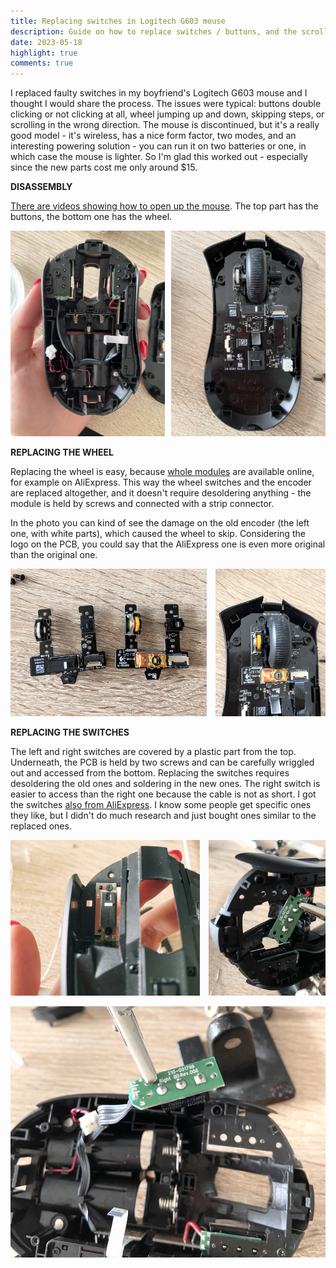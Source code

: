 ```yaml
---
title: Replacing switches in Logitech G603 mouse
description: Guide on how to replace switches / buttons, and the scroll wheel in the Logitech G603 mouse
date: 2023-05-18
highlight: true
comments: true
---
```


I replaced faulty switches in my boyfriend's Logitech G603 mouse and I thought I would share the process. The issues were typical: buttons double clicking or not clicking at all, wheel jumping up and down, skipping steps, or scrolling in the wrong direction. The mouse is discontinued, but it's a really good model - it's wireless, has a nice form factor, two modes, and an interesting powering solution - you can run it on two batteries or one, in which case the mouse is lighter. So I'm glad this worked out - especially since the new parts cost me only around $15.

**DISASSEMBLY**

[There are videos showing how to open up the mouse](https://www.youtube.com/watch?v=LOo_mwl1_s0). The top part has the buttons, the bottom one has the wheel. 

<div style="display: flex; gap: 10px;">
    <div>
        <img src="top.PNG" alt="Top part of the Logitech G603 mouse">
    </div>
    <div>
        <img  src="bottom.PNG" alt="Bottom part of the Logitech G603 mouse">
    </div>
</div>

**REPLACING THE WHEEL**

Replacing the wheel is easy, because [whole modules](https://aliexpress.com/item/4000409515818) are available online, for example on AliExpress. This way the wheel switches and the encoder are replaced altogether, and it doesn't require desoldering anything - the module is held by screws and connected with a strip connector.

In the photo you can kind of see the damage on the old encoder (the left one, with white parts), which caused the wheel to skip. Considering the logo on the PCB, you could say that the AliExpress one is even more original than the original one.

<div style="display: flex; gap: 1em;">
    <div>
        <img src="encoders.PNG" alt="Scroll wheel modules for the Logitech G603 mouse - old and new">
    </div>
    <div>
        <img  src="new-encoder.PNG" alt="Mouse with a replaced scroll wheel module">
    </div>
</div>

**REPLACING THE SWITCHES**

The left and right switches are covered by a plastic part from the top. Underneath, the PCB is held by two screws and can be carefully wriggled out and accessed from the bottom. Replacing the switches requires desoldering the old ones and soldering in the new ones. The right switch is easier to access than the right one because the cable is not as short. I got the switches [also from AliExpress](https://aliexpress.com/item/1005002156763873.html). I know some people get specific ones they like, but I didn't do much research and just bought ones similar to the replaced ones.

<div style="display: flex; gap: 1em;">
    <div>
        <img src="left-switch-top.PNG" alt="Top view of the left button in the Logitech G603 mouse">
    </div>
    <div>
        <img  src="left-switch.PNG" alt="Disassembled left button in the Logitech G603 mouse">
    </div>
</div>

![The right switch](right-switch.PNG)